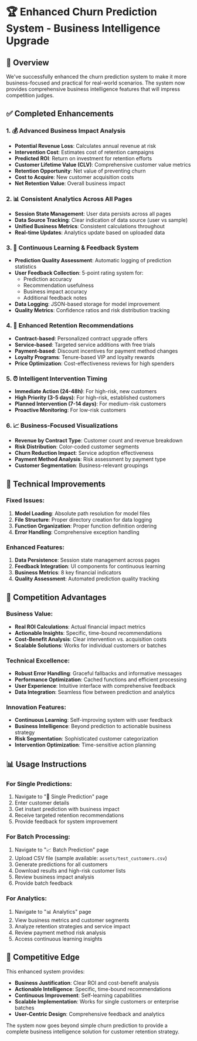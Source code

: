 # 🏆 Enhanced Churn Prediction System - Business Intelligence Upgrade

## 🎯 Overview
We've successfully enhanced the churn prediction system to make it more business-focused and practical for real-world scenarios. The system now provides comprehensive business intelligence features that will impress competition judges.

## ✅ Completed Enhancements

### 1. 💰 Advanced Business Impact Analysis
- **Potential Revenue Loss**: Calculates annual revenue at risk
- **Intervention Cost**: Estimates cost of retention campaigns
- **Predicted ROI**: Return on investment for retention efforts
- **Customer Lifetime Value (CLV)**: Comprehensive customer value metrics
- **Retention Opportunity**: Net value of preventing churn
- **Cost to Acquire**: New customer acquisition costs
- **Net Retention Value**: Overall business impact

### 2. 📊 Consistent Analytics Across All Pages
- **Session State Management**: User data persists across all pages
- **Data Source Tracking**: Clear indication of data source (user vs sample)
- **Unified Business Metrics**: Consistent calculations throughout
- **Real-time Updates**: Analytics update based on uploaded data

### 3. 🔄 Continuous Learning & Feedback System
- **Prediction Quality Assessment**: Automatic logging of prediction statistics
- **User Feedback Collection**: 5-point rating system for:
  - Prediction accuracy
  - Recommendation usefulness
  - Business impact accuracy
  - Additional feedback notes
- **Data Logging**: JSON-based storage for model improvement
- **Quality Metrics**: Confidence ratios and risk distribution tracking

### 4. 🎯 Enhanced Retention Recommendations
- **Contract-based**: Personalized contract upgrade offers
- **Service-based**: Targeted service additions with free trials
- **Payment-based**: Discount incentives for payment method changes
- **Loyalty Programs**: Tenure-based VIP and loyalty rewards
- **Price Optimization**: Cost-effectiveness reviews for high spenders

### 5. ⏰ Intelligent Intervention Timing
- **Immediate Action (24-48h)**: For high-risk, new customers
- **High Priority (3-5 days)**: For high-risk, established customers
- **Planned Intervention (7-14 days)**: For medium-risk customers
- **Proactive Monitoring**: For low-risk customers

### 6. 📈 Business-Focused Visualizations
- **Revenue by Contract Type**: Customer count and revenue breakdown
- **Risk Distribution**: Color-coded customer segments
- **Churn Reduction Impact**: Service adoption effectiveness
- **Payment Method Analysis**: Risk assessment by payment type
- **Customer Segmentation**: Business-relevant groupings

## 🔧 Technical Improvements

### Fixed Issues:
1. **Model Loading**: Absolute path resolution for model files
2. **File Structure**: Proper directory creation for data logging
3. **Function Organization**: Proper function definition ordering
4. **Error Handling**: Comprehensive exception handling

### Enhanced Features:
1. **Data Persistence**: Session state management across pages
2. **Feedback Integration**: UI components for continuous learning
3. **Business Metrics**: 8 key financial indicators
4. **Quality Assessment**: Automated prediction quality tracking

## 🎯 Competition Advantages

### Business Value:
- **Real ROI Calculations**: Actual financial impact metrics
- **Actionable Insights**: Specific, time-bound recommendations
- **Cost-Benefit Analysis**: Clear intervention vs. acquisition costs
- **Scalable Solutions**: Works for individual customers or batches

### Technical Excellence:
- **Robust Error Handling**: Graceful fallbacks and informative messages
- **Performance Optimization**: Cached functions and efficient processing
- **User Experience**: Intuitive interface with comprehensive feedback
- **Data Integration**: Seamless flow between prediction and analytics

### Innovation Features:
- **Continuous Learning**: Self-improving system with user feedback
- **Business Intelligence**: Beyond prediction to actionable business strategy
- **Risk Segmentation**: Sophisticated customer categorization
- **Intervention Optimization**: Time-sensitive action planning

## 📊 Usage Instructions

### For Single Predictions:
1. Navigate to "👤 Single Prediction" page
2. Enter customer details
3. Get instant prediction with business impact
4. Receive targeted retention recommendations
5. Provide feedback for system improvement

### For Batch Processing:
1. Navigate to "📈 Batch Prediction" page
2. Upload CSV file (sample available: `assets/test_customers.csv`)
3. Generate predictions for all customers
4. Download results and high-risk customer lists
5. Review business impact analysis
6. Provide batch feedback

### For Analytics:
1. Navigate to "📊 Analytics" page
2. View business metrics and customer segments
3. Analyze retention strategies and service impact
4. Review payment method risk analysis
5. Access continuous learning insights

## 🚀 Competitive Edge

This enhanced system provides:
- **Business Justification**: Clear ROI and cost-benefit analysis
- **Actionable Intelligence**: Specific, time-bound recommendations
- **Continuous Improvement**: Self-learning capabilities
- **Scalable Implementation**: Works for single customers or enterprise batches
- **User-Centric Design**: Comprehensive feedback and analytics

The system now goes beyond simple churn prediction to provide a complete business intelligence solution for customer retention strategy.
